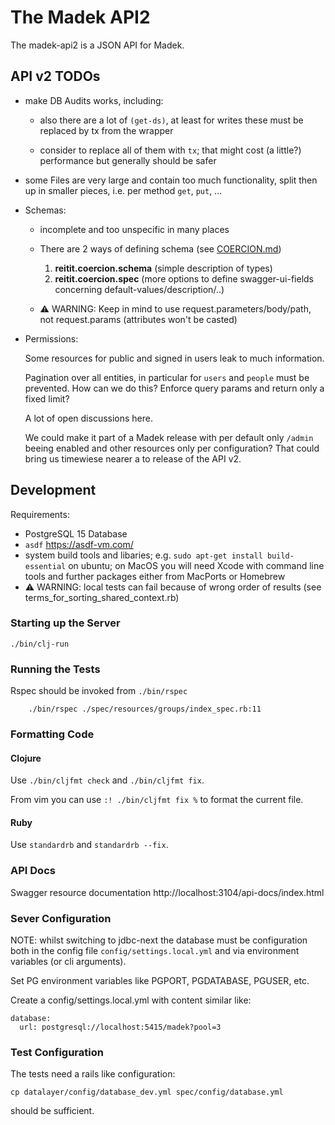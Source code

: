 # The Madek API2

The madek-api2 is a JSON API for Madek.


## API v2 TODOs

* make DB Audits works, including:

    * also there are a lot of `(get-ds)`, at least for writes these must be
        replaced by tx from the wrapper

    * consider to replace all of them with `tx`; that might cost (a little?)
        performance but generally should be safer

* some Files are very large and contain too much functionality, split then
    up in smaller pieces, i.e. per method `get`, `put`, ...


* Schemas:

    * incomplete and too unspecific in many places

    * There are 2 ways of defining schema (see [COERCION.md](src/madek/api/utils/coercion/COERCION.md))
      1. **reitit.coercion.schema** (simple description of types)
      2. **reitit.coercion.spec** (more options to define swagger-ui-fields concerning default-values/description/..)

    * ⚠️ WARNING: Keep in mind to use request.parameters/body/path, not request.params (attributes won't be casted)


* Permissions:

    Some resources for public and signed in users leak to much information.

    Pagination over all entities, in particular for `users` and `people` must
    be prevented. How can we do this? Enforce query params and return only a
    fixed limit?

    A lot of open discussions here.

    We could make it part of a Madek release with per default only `/admin`
    beeing enabled and other resources only per configuration? That could
    bring us timewiese nearer  a to release of the API v2.




## Development

Requirements:

* PostgreSQL 15 Database
* `asdf` https://asdf-vm.com/
* system build tools and libaries; e.g. `sudo apt-get install build-essential` on ubuntu;
    on MacOS you will need Xcode with command line tools and further packages either from
    MacPorts or Homebrew
*  ⚠️ WARNING: local tests can fail because of wrong order of results (see terms_for_sorting_shared_context.rb)


### Starting up the Server

    ./bin/clj-run

### Running the Tests

Rspec should be invoked from `./bin/rspec`

        ./bin/rspec ./spec/resources/groups/index_spec.rb:11




### Formatting Code

#### Clojure
Use `./bin/cljfmt check` and  `./bin/cljfmt fix`.

From vim you can use `:! ./bin/cljfmt fix %` to format the current file.

#### Ruby
Use `standardrb` and  `standardrb --fix`.


### API Docs

Swagger resource documentation http://localhost:3104/api-docs/index.html

### Sever Configuration

NOTE: whilst switching to jdbc-next the database must be configuration both in
the config file `config/settings.local.yml` and via environment variables (or cli
arguments).


Set PG environment variables like PGPORT, PGDATABASE, PGUSER, etc.

Create a config/settings.local.yml with content similar like:

    database:
      url: postgresql://localhost:5415/madek?pool=3


### Test Configuration

The tests need a rails like configuration:

    cp datalayer/config/database_dev.yml spec/config/database.yml

should be sufficient.

